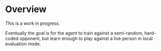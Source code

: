 # Overview

This is a work in progress.

Eventually the goal is for the agent to train against a semi-random, hard-coded opponent, but learn enough to play against a live person in local evaluation mode.
